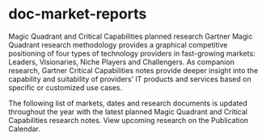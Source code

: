# doc-market-reports

Magic Quadrant and Critical Capabilities planned research
Gartner Magic Quadrant research methodology provides a graphical competitive positioning of four types of technology providers in fast-growing markets: Leaders, Visionaries, Niche Players and Challengers. As companion research, Gartner Critical Capabilities notes provide deeper insight into the capability and suitability of providers’ IT products and services based on specific or customized use cases.

The following list of markets, dates and research documents is updated throughout the year with the latest planned Magic Quadrant and Critical Capabilities research notes. View upcoming research on the Publication Calendar.
